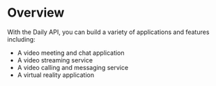 # Overview

With the Daily API, you can build a variety of applications and features including:

- A video meeting and chat application
- A video streaming service
- A video calling and messaging service
- A virtual reality application
